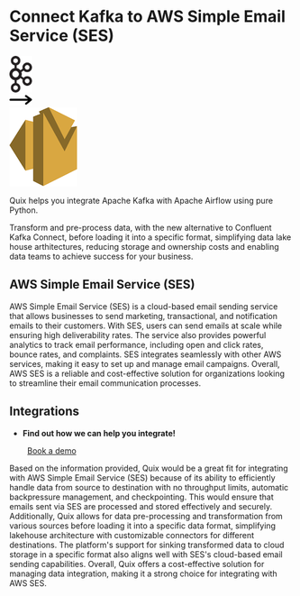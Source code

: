 # Connect Kafka to AWS Simple Email Service (SES)

<div class="connect-images cards blog-grid-card" markdown>
<div>
<img src="../images/kafka_logo.png" width="40px" />
</div>
<div>
<img src="../images/arrow.svg" width="40px" />
</div>
<div>
<img src="./images/aws-simple-email-service-(ses-_1.jpg" />
</div>
</div>

Quix helps you integrate Apache Kafka with Apache Airflow using pure Python.

Transform and pre-process data, with the new alternative to Confluent Kafka Connect, before loading it into a specific format, simplifying data lake house arthitectures, reducing storage and ownership costs and enabling data teams to achieve success for your business.

## AWS Simple Email Service (SES)

AWS Simple Email Service (SES) is a cloud-based email sending service that allows businesses to send marketing, transactional, and notification emails to their customers. With SES, users can send emails at scale while ensuring high deliverability rates. The service also provides powerful analytics to track email performance, including open and click rates, bounce rates, and complaints. SES integrates seamlessly with other AWS services, making it easy to set up and manage email campaigns. Overall, AWS SES is a reliable and cost-effective solution for organizations looking to streamline their email communication processes.

## Integrations

<div class="grid cards" markdown>

- __Find out how we can help you integrate!__

    <a class="md-button md-button--primary" href="https://share.hsforms.com/1iW0TmZzKQMChk0lxd_tGiw4yjw2?__hstc=175542013.2303933fbd746c0ac86d9ccbe9bc9100.1728383268831.1729603416735.1729620918855.31&__hssc=175542013.1.1729620918855&__hsfp=2132701734" target="_blank" style="margin:.5rem;">Book a demo</a>

</div>


Based on the information provided, Quix would be a great fit for integrating with AWS Simple Email Service (SES) because of its ability to efficiently handle data from source to destination with no throughput limits, automatic backpressure management, and checkpointing. This would ensure that emails sent via SES are processed and stored effectively and securely. Additionally, Quix allows for data pre-processing and transformation from various sources before loading it into a specific data format, simplifying lakehouse architecture with customizable connectors for different destinations. The platform's support for sinking transformed data to cloud storage in a specific format also aligns well with SES's cloud-based email sending capabilities. Overall, Quix offers a cost-effective solution for managing data integration, making it a strong choice for integrating with AWS SES.

